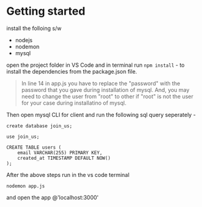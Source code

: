 # Getting started
install the folloing s/w

- nodejs
- nodemon
- mysql

open the project folder in VS Code and in terminal run
`npm install` - to install the dependencies from the package.json file.

> In line 14 in app.js you have to replace the "password" with the password that you gave during installation of mysql. And, you may need to change the user from "root" to other if "root" is not the user for your case during installatino of mysql.

Then open mysql CLI for client and run the following sql query seperately -

```
create database join_us;
```
```
use join_us;
```
```
CREATE TABLE users (
    email VARCHAR(255) PRIMARY KEY,
    created_at TIMESTAMP DEFAULT NOW()
);
```

After the above steps run in the vs code terminal
```
nodemon app.js
```
and open the app @'localhost:3000'
